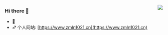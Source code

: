 [<img align="right" src="https://github-readme-stats.vercel.app/api?username=MaLunan&count_private=true&show_icons=true&theme=onedark&locale=cn">](https://www.zmln1021.cn)
### Hi there 👋


-  :rainbow:
-  :sagittarius: 个人网站: [https://www.zmln1021.cn](https://www.zmln1021.cn)
